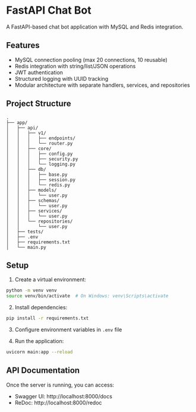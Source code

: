 # FastAPI Chat Bot

A FastAPI-based chat bot application with MySQL and Redis integration.

## Features

- MySQL connection pooling (max 20 connections, 10 reusable)
- Redis integration with string/list/JSON operations
- JWT authentication
- Structured logging with UUID tracking
- Modular architecture with separate handlers, services, and repositories

## Project Structure

```
.
├── app/
│   ├── api/
│   │   ├── v1/
│   │   │   ├── endpoints/
│   │   │   └── router.py
│   │   ├── core/
│   │   │   ├── config.py
│   │   │   ├── security.py
│   │   │   └── logging.py
│   │   ├── db/
│   │   │   ├── base.py
│   │   │   ├── session.py
│   │   │   └── redis.py
│   │   ├── models/
│   │   │   └── user.py
│   │   ├── schemas/
│   │   │   └── user.py
│   │   ├── services/
│   │   │   └── user.py
│   │   └── repositories/
│   │       └── user.py
│   ├── tests/
│   ├── .env
│   ├── requirements.txt
│   └── main.py
```

## Setup

1. Create a virtual environment:
```bash
python -m venv venv
source venv/bin/activate  # On Windows: venv\Scripts\activate
```

2. Install dependencies:
```bash
pip install -r requirements.txt
```

3. Configure environment variables in `.env` file

4. Run the application:
```bash
uvicorn main:app --reload
```

## API Documentation

Once the server is running, you can access:
- Swagger UI: http://localhost:8000/docs
- ReDoc: http://localhost:8000/redoc 